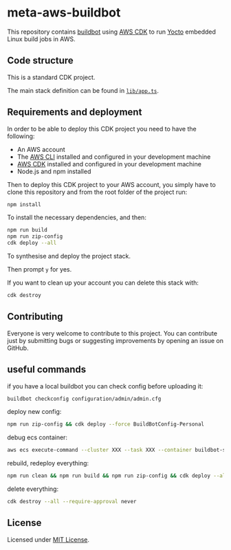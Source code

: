 # meta-aws-buildbot

This repository contains [buildbot](https://buildbot.net/) using [AWS CDK](https://aws.amazon.com/cdk/) to run [Yocto](https://www.yoctoproject.org/) embedded Linux build jobs in AWS.


## Code structure

This is a standard CDK project.

The main stack definition can be found in [`lib/app.ts`](lib/app.ts).


## Requirements and deployment

In order to be able to deploy this CDK project you need to have the following:

  - An AWS account
  - The [AWS CLI](https://aws.amazon.com/cli/) installed and configured in your development machine
  - [AWS CDK](https://aws.amazon.com/cdk/) installed and configured in your development machine
  - Node.js and npm installed

Then to deploy this CDK project to your AWS account, you simply have to clone this repository and from the root folder of the project run:

```bash
npm install
```

To install the necessary dependencies, and then:

```bash
npm run build
npm run zip-config
cdk deploy --all
```

To synthesise and deploy the project stack.

Then prompt `y` for yes.

If you want to clean up your account you can delete this stack with:

```bash
cdk destroy
```


## Contributing

Everyone is very welcome to contribute to this project.
You can contribute just by submitting bugs or suggesting improvements by
opening an issue on GitHub.

## useful commands

if you have a local buildbot you can check config before uploading it:

```bash
buildbot checkconfig configuration/admin/admin.cfg
```

deploy new config:
```bash
npm run zip-config && cdk deploy --force BuildBotConfig-Personal
```

debug ecs container:
```bash
aws ecs execute-command --cluster XXX --task XXX --container buildbot-server --interactive --command "/bin/bash"
```

rebuild, redeploy everything:
```bash
npm run clean && npm run build && npm run zip-config && cdk deploy --all --force --require-approval never
```

delete everything:
```bash
cdk destroy --all --require-approval never
```

## License

Licensed under [MIT License](LICENSE.md).

